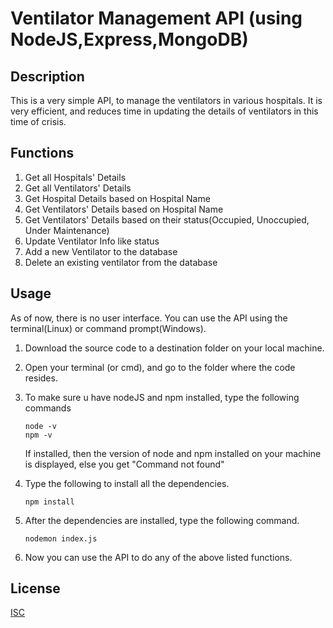 # Ventilator Management API (using NodeJS,Express,MongoDB)

## Description 
This is a very simple API, to manage the ventilators in various hospitals. It is very efficient, and reduces time in updating the details of ventilators in this time of crisis.

## Functions
1. Get all Hospitals' Details
2. Get all Ventilators' Details
3. Get Hospital Details based on Hospital Name
4. Get Ventilators' Details based on Hospital Name
5. Get Ventilators' Details based on their status(Occupied, Unoccupied, Under Maintenance)
6. Update Ventilator Info like status
7. Add a new Ventilator to the database
8. Delete an existing ventilator from the database

## Usage
As of now, there is no user interface. You can use the API using the terminal(Linux) or command prompt(Windows).
1. Download the source code to a destination folder on your local machine.
2. Open your terminal (or cmd), and go to the folder where the code resides.
3. To make sure u have nodeJS and npm installed, type the following commands 
    ```
    node -v
    npm -v
    ```
    If installed, then the version of node and npm installed on your machine is displayed, else you get "Command not found"

4. Type the following to install all the dependencies.
    ```
    npm install
    ```
5. After the dependencies are installed, type the following command.
    ```
    nodemon index.js
    ```
6. Now you can use the API to do any of the above listed functions.

## License
[ISC](https://choosealicense.com/licenses/isc/)

